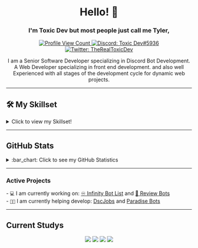 <h1 align="center">Hello! 👋</h1>
<h3 align="center">I'm <strong>Toxic Dev</strong> but most people just call me <strong>Tyler</strong>, </h3>

<p align="center">
  <a href="https://github.com/TheRealToxicDev">
    <img src="https://komarev.com/ghpvc/?username=TheRealToxicDev&style=flat-square&label=Profile%20Views&logo=github" alt="Profile View Count"/>
  </a>
  <a href="https://discord.com/users/510065483693817867">
    <img src="https://img.shields.io/badge/Toxic Dev%235936-%230C0032?logo=discord&style=flat-square" alt="Discord: Toxic Dev#5936"/>
  </a>
  <a href="https://twitter.com/TheRealToxicDev">
    <img src="https://img.shields.io/badge/Twitter-TheRealToxicDev-%231DA1F2?logo=twitter&style=flat-square" alt="Twitter: TheRealToxicDev"/>
  </a>
</p>

<p align="center">
  I am a Senior Software Developer specializing in Discord Bot Development. A Web Developer specializing in front end development. 
  and also well Experienced with all stages of the development cycle for dynamic web projects. 
</p>

<hr />

<h2>🛠 <b>My Skillset</b></h2>
<details>
<summary>Click to view my Skillset!</summary>
 <p align="center">
  <img src="https://img.shields.io/badge/Node.JS-0C0032?style=for-the-badge&logo=node.js" />
  <img src="https://img.shields.io/badge/-HTML5-0C0032?style=for-the-badge&logo=HTML5" />
  <img src="https://img.shields.io/badge/CSS-0C0032?style=for-the-badge&logo=css3&logoColor=1572B6" />
  <img src="https://img.shields.io/badge/Javascript-0C0032?style=for-the-badge&logo=javascript" />
  <img src="https://img.shields.io/badge/Typescript-0C0032?style=for-the-badge&logo=typescript" />
  <img src="https://img.shields.io/badge/TailwindCSS-0C0032?style=for-the-badge&logo=Tailwind%20CSS" />
  <img src="https://img.shields.io/badge/Nuxt-0C0032?style=for-the-badge&logo=Nuxt.js" />
  <img src="https://img.shields.io/badge/Vue-0C0032?style=for-the-badge&logo=Vue.js" />
  <img src="https://img.shields.io/badge/React-0C0032?style=for-the-badge&logo=react" />
  <img src="https://img.shields.io/badge/Font%20Awesome-0C0032?style=for-the-badge&logo=Font%20Awesome" />
  <img src="https://img.shields.io/badge/Github-0C0032?style=for-the-badge&logo=Github" />
  <img src="https://img.shields.io/badge/Visual%20Studio%20Code-0C0032?style=for-the-badge&logo=visual-studio-code&logoColor=007ACC" />
  <img src="https://img.shields.io/badge/NPM-0C0032?style=for-the-badge&logo=npm" />
  <img src="https://img.shields.io/badge/MongoDB-0C0032?style=for-the-badge&logo=Mongodb" />
  <img src="https://img.shields.io/badge/Photoshop-0C0032?style=for-the-badge&logo=Adobe%20Photoshop" />
  <img src="https://img.shields.io/badge/Windows-0C0032?style=for-the-badge&logo=Windows" />
  <img src="https://img.shields.io/badge/Python-0C0032?style=for-the-badge&logo=Python" />
  <img src="https://img.shields.io/badge/Fastify-0C0032?style=for-the-badge&logo=Fastify" />
  <img src="https://img.shields.io/badge/Gatsby-0C0032?style=for-the-badge&logo=Gatsby" />
  <img src="https://img.shields.io/badge/C-0C0032?style=for-the-badge&logo=C" />
 </p>
</details>

<hr />

<h2>GitHub Stats</h2>
<details>
  <summary>
    :bar_chart: Click to see my GitHub Statistics
  </summary>
    <p align="center">
    &nbsp;
    <img align="center" src="https://github-readme-stats.vercel.app/api?username=TheRealToxicDev&show_icons=true&theme=dracula" alt="Toxic Dev" height="200"/>
    <img align="center" src="https://github-readme-stats.vercel.app/api/top-langs/?username=TheRealToxicDev&hide=lua&theme=dracula" alt="Toxic Dev's github stats"/>
   <div>
     <img src="https://github-profile-trophy.vercel.app/?username=TheRealToxicDev&theme=dracula" width="1200">
   </div>
  </p>
</details>

<hr />

<h3>Active Projects</h3>
<p>
  - <code>💻</code> I am currently working on: <a href="https://infinitybotlist.com">♾️ Infinity Bot List</a> and <a href="https://reviewbots.xyz">🤖 Review Bots</a>
  <br />
  - <code>👨‍💻</code> I am currently helping develop: <a href="https://dscjobs.org">DscJobs</a> and <a href="https://paradisebots.net">Paradise Bots</a>
</p>

<hr />

<h2>Current Studys</h2>
<p align="center">
  <img src="https://img.shields.io/badge/Ruby-0C0032?style=for-the-badge&logo=Ruby" />
  <img src="https://img.shields.io/badge/Gatsby-0C0032?style=for-the-badge&logo=Gatsby" />
  <img src="https://img.shields.io/badge/Fastify-0C0032?style=for-the-badge&logo=Fastify" />
  <img src="https://img.shields.io/badge/Vue-0C0032?style=for-the-badge&logo=Vue.js" />
</p>

